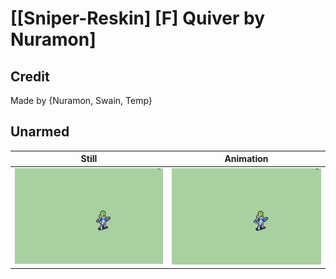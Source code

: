 # [\[Sniper-Reskin\] \[F\] Quiver by Nuramon]

## Credit

Made by {Nuramon, Swain, Temp}

## Unarmed

| Still | Animation |
| :---: | :-------: |
| ![Unarmed still](./Unarmed_000.png) | ![Unarmed animation](./Unarmed.gif) |
